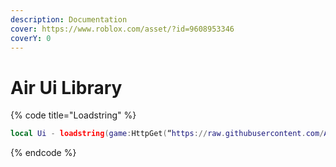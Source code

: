 ```yaml
---
description: Documentation
cover: https://www.roblox.com/asset/?id=9608953346
coverY: 0
---
```


# Air Ui Library&#x20;

{% code title="Loadstring" %}
```lua
local Ui - loadstring(game:HttpGet(“https://raw.githubusercontent.com/AirPlayzYT/AirForce-X/main/Air%20Ui%20Library.lua”))()
```
{% endcode %}
